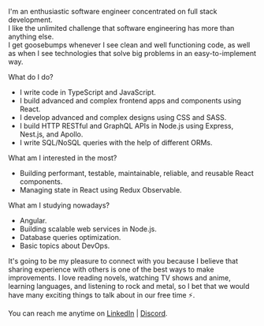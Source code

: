 I'm an enthusiastic software engineer concentrated on full stack development. <br />
I like the unlimited challenge that software engineering has more than anything else. <br />
I get goosebumps whenever I see clean and well functioning code, as well as when I see technologies that solve big problems in an easy-to-implement way. <br />

What do I do?
* I write code in TypeScript and JavaScript.
* I build advanced and complex frontend apps and components using React.
* I develop advanced and complex designs using CSS and SASS.
* I build HTTP RESTful and GraphQL APIs in Node.js using Express, Nest.js, and Apollo.
* I write SQL/NoSQL queries with the help of different ORMs. <br />

What am I interested in the most?
* Building performant, testable, maintainable, reliable, and reusable React components.
* Managing state in React using Redux Observable. <br />

What am I studying nowadays?
* Angular.
* Building scalable web services in Node.js.
* Database queries optimization.
* Basic topics about DevOps.

It's going to be my pleasure to connect with you because I believe that sharing experience with others is one of the best ways to make improvements. I love reading novels, watching TV shows and anime, learning languages, and listening to rock and metal, so I bet that we would have many exciting things to talk about in our free time ⚡️.

You can reach me anytime on [LinkedIn](https://www.linkedin.com/in/mohammad-saadeh-993993a8/) | [Discord](https://www.discordapp.com/users/mohdasaadeh).

<!---
mohdasaadeh/mohdasaadeh is a ✨ special ✨ repository because its `README.md` (this file) appears on your GitHub profile.
You can click the Preview link to take a look at your changes.
--->
